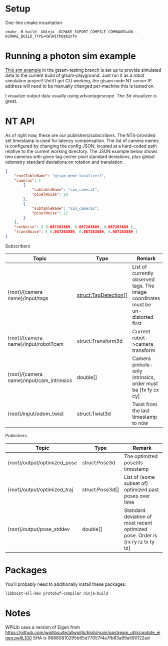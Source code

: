 # Setup 

One-line cmake incantation

```
cmake -B build -GNinja -DCMAKE_EXPORT_COMPILE_COMMANDS=ON -DCMAKE_BUILD_TYPE=RelWithDebInfo
```

# Running a photon sim example

[This sim example](https://github.com/PhotonVision/champs_2024/tree/gtsam-testing/sim_projects/apriltag_yaw_only) in the gtsam-testing branch is set up to provide simulated data to the current build of gtsam-playground. Just run it as a robot simulation project! Until I get CLI working, the gtsam node NT server IP address will need to be manually changed per-machine this is tested on.

I visualize output data usually using advantagescope. The 3d visualizer is great.

# NT API

As of right now, these are our publishers/subscribers. The NT4-provided set timestamp is used for latency compensation. The list of camera names is configured by changing the config JSON, located at a hard-coded path relative to the current working directory. The JSON example below shows two cameras with given tag corner pixel standard deviations, plus global odometry standard deviations on rotation and translation.

```json
{
    "rootTableName": "gtsam_meme_localizer1",
    "cameras": [
        {
            "subtableName": "sim_camera1",
            "pixelNoise": 10
        },
        {
            "subtableName": "sim_camera2",
            "pixelNoise": 12
        }
    ],
    "rotNoise": [ 0.087263889, 0.087263889, 0.087263889 ],
    "transNoise": [ 0.087263889, 0.087263889, 0.087263889 ]
}

```

Subscribers

| Topic                                     | Type                  | Remark                                                                            |
|-------------------------------------------|-----------------------|-----------------------------------------------------------------------------------|
| {root}/{camera name}/input/tags           | [struct:TagDetection[]](https://github.com/PhotonVision/champs_2024/blob/gtsam-testing/sim_projects/apriltag_yaw_only/src/main/java/frc/robot/TagDetectionStruct.java) | List of currently observed tags. The image coordinates must be un-distorted first |
| {root}/{camera name}/input/robotTcam      | struct:Transform3d    | Current robot->camera transform                                                   |
| {root}/{camera name}/input/cam_intrinsics | double[]              | Camera pinhole-only intrinsics, order must be [fx fy cx cy]                       |
| {root}/input/odom_twist                   | struct:Twist3d        | Twist from the last timestamp to now                                              |

Publishers

| Topic                        | Type            | Remark                                                                         |
|------------------------------|-----------------|--------------------------------------------------------------------------------|
| {root}/output/optimized_pose | struct:Pose3d   | The optimized pose/its timestamp                                               |
| {root}/output/optimized_traj | struct:Pose3d[] | List of (some subset of) optimized past poses over time                        |
| {root}/output/pose_stddev    | double[]        | Standard deviation of most recent optimized pose. Order is [rx ry rz tx ty tz] |

# Packages

You'll probably need to additionally install these packages:

```
libboost-all-dev protobuf-compiler ninja-build
```

# Notes

WPILib uses a version of Eigen from https://github.com/wpilibsuite/allwpilib/blob/main/upstream_utils/update_eigen.py#L100 SHA is 96880810295b65d77057f4a7fb83a99a590122ad
